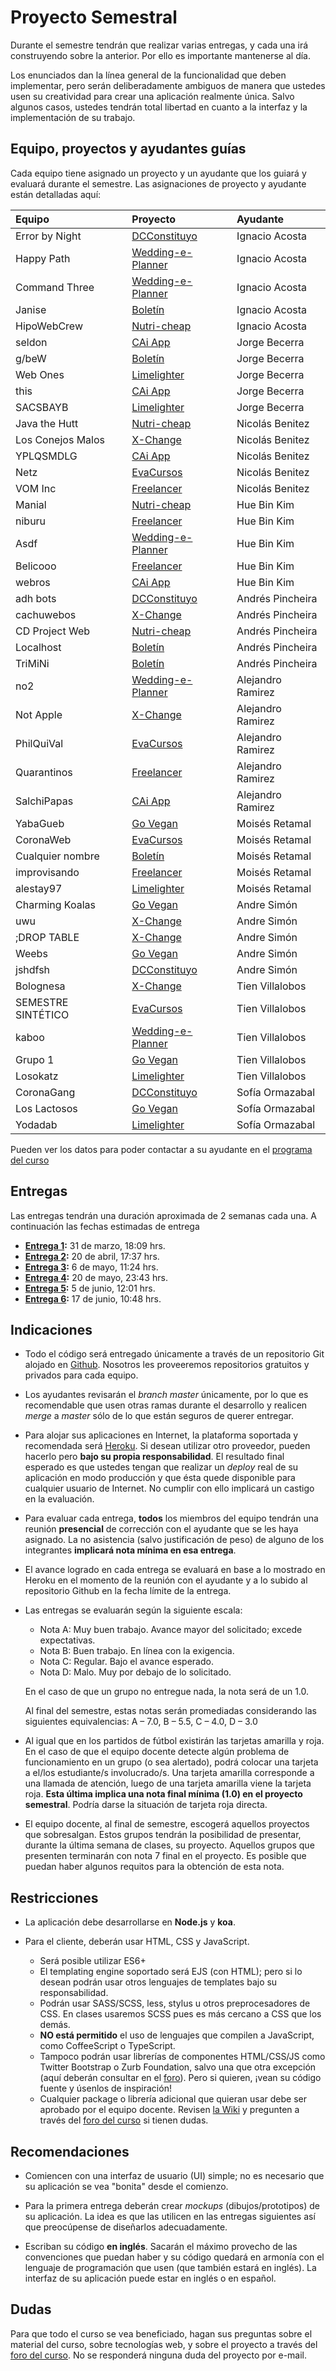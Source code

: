 # Proyecto Semestral

Durante el semestre tendrán que realizar varias entregas, y cada una irá construyendo sobre la anterior. Por ello es importante mantenerse al día.

Los enunciados dan la línea general de la funcionalidad que deben implementar, pero serán deliberadamente ambiguos de manera que ustedes usen su creatividad para crear una aplicación realmente única. Salvo algunos casos, ustedes tendrán total libertad en cuanto a la interfaz y la implementación de su trabajo.

## Equipo, proyectos y ayudantes guías

Cada equipo tiene asignado un proyecto y un ayudante que los guiará y evaluará durante el semestre. Las asignaciones de proyecto y ayudante están detalladas aquí:

| Equipo  | Proyecto | Ayudante |
|:---------------------- |:---------------------------| :------|
| Error by Night     | [DCConstituyo](https://drive.google.com/open?id=1sjJWQVbLwocBzF360dih_0eTi4eGrsEu)                              | Ignacio Acosta    |
| Happy Path         | [Wedding-e-Planner](https://drive.google.com/file/d/1Clo3ozHi1arVuSPUJsNafXte5ThvQFR1/view?usp=sharing)         | Ignacio Acosta    |
| Command Three      | [Wedding-e-Planner](https://drive.google.com/file/d/1Clo3ozHi1arVuSPUJsNafXte5ThvQFR1/view?usp=sharing)         | Ignacio Acosta    |
| Janise             | [Boletín](https://drive.google.com/file/d/1Cfb1tJ3F8tXwNEaqnS-nQRH5YLi0AaTd/view?usp=sharing)                   | Ignacio Acosta    |
| HipoWebCrew        | [Nutri-cheap](https://drive.google.com/file/d/1zjbI8M2YWP3zTqqcxTjCIAAQPidsp0wL/view?usp=sharing)               | Ignacio Acosta    |
| seldon             | [CAi App](https://drive.google.com/file/d/1atpk4gbb-ifF_2ZITCH7-ZI82u8_edz8/view?usp=sharing)                   | Jorge Becerra     |
| g/beW              | [Boletín](https://drive.google.com/file/d/1Cfb1tJ3F8tXwNEaqnS-nQRH5YLi0AaTd/view?usp=sharing)                   | Jorge Becerra     |
| Web Ones           | [Limelighter](https://docs.google.com/document/d/117GcZoFUeKQz9VE6y5BPXnO4K7CZF8HR4FVlwYHpZts/edit?usp=sharing) | Jorge Becerra     |
| this               | [CAi App](https://drive.google.com/file/d/1atpk4gbb-ifF_2ZITCH7-ZI82u8_edz8/view?usp=sharing)                  | Jorge Becerra     |
| SACSBAYB           | [Limelighter](https://docs.google.com/document/d/117GcZoFUeKQz9VE6y5BPXnO4K7CZF8HR4FVlwYHpZts/edit?usp=sharing) | Jorge Becerra     |
| Java the Hutt      | [Nutri-cheap](https://drive.google.com/file/d/1zjbI8M2YWP3zTqqcxTjCIAAQPidsp0wL/view?usp=sharing)              | Nicolás Benitez   |
| Los Conejos Malos  | [X-Change](https://drive.google.com/file/d/15Mv_9uYKkGqB7tPn9P4LuUSSLTCspE4-/view?usp=sharing)                  | Nicolás Benitez   |
| YPLQSMDLG          | [CAi App](https://drive.google.com/file/d/1atpk4gbb-ifF_2ZITCH7-ZI82u8_edz8/view?usp=sharing)                   | Nicolás Benitez   |
| Netz               | [EvaCursos](https://drive.google.com/file/d/13aN3XviwM18pnN0E6oD0mTM3r47Ajnyr/view?usp=sharing)                 | Nicolás Benitez   |
| VOM Inc            | [Freelancer](https://drive.google.com/file/d/1V4eRNACSSZtfdCUQgOf5_LezVbrqcBUH/view?usp=sharing)                | Nicolás Benitez   |
| Manial             | [Nutri-cheap](https://drive.google.com/file/d/1zjbI8M2YWP3zTqqcxTjCIAAQPidsp0wL/view?usp=sharing)               | Hue Bin Kim       |
| niburu             | [Freelancer](https://drive.google.com/file/d/1V4eRNACSSZtfdCUQgOf5_LezVbrqcBUH/view?usp=sharing)                | Hue Bin Kim       |
| Asdf               | [Wedding-e-Planner](https://drive.google.com/file/d/1Clo3ozHi1arVuSPUJsNafXte5ThvQFR1/view?usp=sharing)         | Hue Bin Kim       |
| Belicooo           | [Freelancer](https://drive.google.com/file/d/1V4eRNACSSZtfdCUQgOf5_LezVbrqcBUH/view?usp=sharing)                | Hue Bin Kim       |
| webros             | [CAi App](https://drive.google.com/file/d/1atpk4gbb-ifF_2ZITCH7-ZI82u8_edz8/view?usp=sharing)                   | Hue Bin Kim       |
| adh bots           | [DCConstituyo](https://drive.google.com/open?id=1sjJWQVbLwocBzF360dih_0eTi4eGrsEu)                              | Andrés Pincheira  |
| cachuwebos         |  [X-Change](https://drive.google.com/file/d/15Mv_9uYKkGqB7tPn9P4LuUSSLTCspE4-/view?usp=sharing)                              | Andrés Pincheira  |
| CD Project Web     | [Nutri-cheap](https://drive.google.com/file/d/1zjbI8M2YWP3zTqqcxTjCIAAQPidsp0wL/view?usp=sharing)               | Andrés Pincheira  |
| Localhost          | [Boletín](https://drive.google.com/file/d/1Cfb1tJ3F8tXwNEaqnS-nQRH5YLi0AaTd/view?usp=sharing)                   | Andrés Pincheira  |
| TriMiNi            | [Boletín](https://drive.google.com/file/d/1Cfb1tJ3F8tXwNEaqnS-nQRH5YLi0AaTd/view?usp=sharing)                   | Andrés Pincheira  |
| no2                | [Wedding-e-Planner](https://drive.google.com/file/d/1Clo3ozHi1arVuSPUJsNafXte5ThvQFR1/view?usp=sharing)         | Alejandro Ramirez |
| Not Apple          | [X-Change](https://drive.google.com/file/d/15Mv_9uYKkGqB7tPn9P4LuUSSLTCspE4-/view?usp=sharing)                  | Alejandro Ramirez |
| PhilQuiVal         | [EvaCursos](https://drive.google.com/file/d/13aN3XviwM18pnN0E6oD0mTM3r47Ajnyr/view?usp=sharing)                 | Alejandro Ramirez |
| Quarantinos        | [Freelancer](https://drive.google.com/file/d/1V4eRNACSSZtfdCUQgOf5_LezVbrqcBUH/view?usp=sharing)                | Alejandro Ramirez |
| SalchiPapas        | [CAi App](https://drive.google.com/file/d/1atpk4gbb-ifF_2ZITCH7-ZI82u8_edz8/view?usp=sharing)                   | Alejandro Ramirez |
| YabaGueb           | [Go Vegan](https://drive.google.com/file/d/1H0UBclI1x3_OmOrzH0DDpNHTUlIYeWIp/view?usp=sharing)                  | Moisés Retamal    |
| CoronaWeb          | [EvaCursos](https://drive.google.com/file/d/13aN3XviwM18pnN0E6oD0mTM3r47Ajnyr/view?usp=sharing)                 | Moisés Retamal    |
| Cualquier nombre   | [Boletín](https://drive.google.com/file/d/1Cfb1tJ3F8tXwNEaqnS-nQRH5YLi0AaTd/view?usp=sharing)                   | Moisés Retamal    |
| improvisando       | [Freelancer](https://drive.google.com/file/d/1V4eRNACSSZtfdCUQgOf5_LezVbrqcBUH/view?usp=sharing)                | Moisés Retamal    |
| alestay97          | [Limelighter](https://docs.google.com/document/d/117GcZoFUeKQz9VE6y5BPXnO4K7CZF8HR4FVlwYHpZts/edit?usp=sharing) | Moisés Retamal    |
| Charming Koalas    | [Go Vegan](https://drive.google.com/file/d/1H0UBclI1x3_OmOrzH0DDpNHTUlIYeWIp/view?usp=sharing)                  | Andre Simón       |
| uwu                | [X-Change](https://drive.google.com/file/d/15Mv_9uYKkGqB7tPn9P4LuUSSLTCspE4-/view?usp=sharing)                  | Andre Simón       |
| ;DROP TABLE        | [X-Change](https://drive.google.com/file/d/15Mv_9uYKkGqB7tPn9P4LuUSSLTCspE4-/view?usp=sharing)                  | Andre Simón       |
| Weebs              | [Go Vegan](https://drive.google.com/file/d/1H0UBclI1x3_OmOrzH0DDpNHTUlIYeWIp/view?usp=sharing)                  | Andre Simón       |
| jshdfsh            | [DCConstituyo](https://drive.google.com/open?id=1sjJWQVbLwocBzF360dih_0eTi4eGrsEu)                              | Andre Simón       |
| Bolognesa          | [X-Change](https://drive.google.com/file/d/15Mv_9uYKkGqB7tPn9P4LuUSSLTCspE4-/view?usp=sharing)                  | Tien Villalobos   |
| SEMESTRE SINTÉTICO | [EvaCursos](https://drive.google.com/file/d/13aN3XviwM18pnN0E6oD0mTM3r47Ajnyr/view?usp=sharing)                 | Tien Villalobos   |
| kaboo              | [Wedding-e-Planner](https://drive.google.com/file/d/1Clo3ozHi1arVuSPUJsNafXte5ThvQFR1/view?usp=sharing)         | Tien Villalobos   |
| Grupo 1            | [Go Vegan](https://drive.google.com/file/d/1H0UBclI1x3_OmOrzH0DDpNHTUlIYeWIp/view?usp=sharing)                  | Tien Villalobos   |
| Losokatz           | [Limelighter](https://docs.google.com/document/d/117GcZoFUeKQz9VE6y5BPXnO4K7CZF8HR4FVlwYHpZts/edit?usp=sharing) | Tien Villalobos   |
| CoronaGang         | [DCConstituyo](https://drive.google.com/open?id=1sjJWQVbLwocBzF360dih_0eTi4eGrsEu)                              | Sofía Ormazabal   |
| Los Lactosos       | [Go Vegan](https://drive.google.com/file/d/1H0UBclI1x3_OmOrzH0DDpNHTUlIYeWIp/view?usp=sharing)                  | Sofía Ormazabal   |
| Yodadab            | [Limelighter](https://docs.google.com/document/d/117GcZoFUeKQz9VE6y5BPXnO4K7CZF8HR4FVlwYHpZts/edit?usp=sharing) | Sofía Ormazabal   |


Pueden ver los datos para poder contactar a su ayudante en el [programa del curso](../../../#equipo)

## Entregas

Las entregas tendrán una duración aproximada de 2 semanas cada una. A continuación las fechas estimadas de entrega

* **[Entrega 1](enunciados/entrega1.md):** 31 de marzo, 18:09 hrs.
* **[Entrega 2](enunciados/entrega2.md):** 20 de abril, 17:37 hrs.
* **[Entrega 3](enunciados/entrega3.md):** 6 de mayo, 11:24 hrs.
* **[Entrega 4](enunciados/entrega4.md):** 20 de mayo, 23:43 hrs.
* **[Entrega 5](enunciados/entrega5.md):** 5 de junio, 12:01 hrs.
* **[Entrega 6](enunciados/entrega6.md):** 17 de junio, 10:48 hrs.

## Indicaciones

* Todo el código será entregado únicamente a través de un repositorio Git alojado en [Github](https://github.com). Nosotros les proveeremos repositorios gratuitos y privados para cada equipo.

* Los ayudantes revisarán el *branch master* únicamente, por lo que es recomendable que usen otras ramas durante el desarrollo y realicen *merge* a *master* sólo de lo que están seguros de querer entregar.

* Para alojar sus aplicaciones en Internet, la plataforma soportada y recomendada será [Heroku](https://www.heroku.com/). Si desean utilizar otro proveedor, pueden hacerlo pero **bajo su propia responsabilidad**. El resultado final esperado es que ustedes tengan que realizar un *deploy* real de su aplicación en modo producción y que ésta quede disponible para cualquier usuario de Internet. No cumplir con ello implicará un castigo en la evaluación.

* Para evaluar cada entrega, **todos** los miembros del equipo tendrán una reunión **presencial** de corrección con el ayudante que se les haya asignado. La no asistencia (salvo justificación de peso) de alguno de los integrantes **implicará nota mínima en esa entrega**.

* El avance logrado en cada entrega se evaluará en base a lo mostrado en Heroku en el momento de la reunión con el ayudante y a lo subido al repositorio Github en la fecha límite de la entrega.

* Las entregas se evaluarán según la siguiente escala:
	* Nota A: Muy buen trabajo. Avance mayor del solicitado; excede expectativas.
	* Nota B: Buen trabajo. En línea con la exigencia.
	* Nota C: Regular. Bajo el avance esperado.
	* Nota D: Malo. Muy por debajo de lo solicitado.

	En el caso de que un grupo no entregue nada, la nota será de un 1.0.

	Al final del semestre, estas notas serán promediadas considerando las siguientes equivalencias: A – 7.0, B – 5.5, C – 4.0, D – 3.0

* Al igual que en los partidos de fútbol existirán las tarjetas amarilla y roja. En el caso de que el equipo docente detecte algún problema de funcionamiento en un grupo (o sea alertado), podrá colocar una tarjeta a el/los estudiante/s involucrado/s. Una tarjeta amarilla corresponde a una llamada de atención, luego de una tarjeta amarilla viene la tarjeta roja. **Esta última implica una nota final mínima (1.0) en el proyecto semestral**. Podría darse la situación de tarjeta roja directa.

* El equipo docente, al final de semestre, escogerá aquellos proyectos que sobresalgan. Estos grupos tendrán la posibilidad de presentar, durante la última semana de clases, su proyecto. Aquellos grupos que presenten terminarán con nota 7 final en el proyecto. Es posible que puedan haber algunos requitos para la obtención de esta nota.

## Restricciones

* La aplicación debe desarrollarse en **Node.js** y **koa**.

* Para el cliente, deberán usar HTML, CSS y JavaScript.
	* Será posible utilizar ES6+
	* El templating engine soportado será EJS (con HTML); pero si lo desean podrán usar otros lenguajes de templates bajo su responsabilidad.
	* Podrán usar SASS/SCSS, less, stylus u otros preprocesadores de CSS. En clases usaremos SCSS pues es más cercano a CSS que los demás.
	* **NO está permitido** el uso de lenguajes que compilen a JavaScript, como CoffeeScript o TypeScript.
	* Tampoco podrán usar librerías de componentes HTML/CSS/JS como Twitter Bootstrap o Zurb Foundation, salvo una que otra excepción (aquí deberán consultar en el [foro](../../../#foro)). Pero si quieren, ¡vean su código fuente y úsenlos de inspiración!
	* Cualquier package o librería adicional que quieran usar debe ser aprobado por el equipo docente. Revisen [la Wiki](../../../wiki/Packages) y pregunten a través del [foro del curso](../../../#foro) si tienen dudas.

## Recomendaciones

* Comiencen con una interfaz de usuario (UI) simple; no es necesario que su aplicación se vea "bonita" desde el comienzo.

* Para la primera entrega deberán crear *mockups* (dibujos/prototipos) de su aplicación. La idea es que las utilicen en las entregas siguientes así que preocúpense de diseñarlos adecuadamente.

* Escriban su código **en inglés**. Sacarán el máximo provecho de las convenciones que puedan haber y su código quedará en armonía con el lenguaje de programación que usen (que también estará en inglés). La interfaz de su aplicación puede estar en inglés o en español.

## Dudas

Para que todo el curso se vea beneficiado, hagan sus preguntas sobre el material del curso, sobre tecnologías web, y sobre el proyecto a través del [foro del curso](../../../#foro).  No se responderá ninguna duda del proyecto por e-mail.
